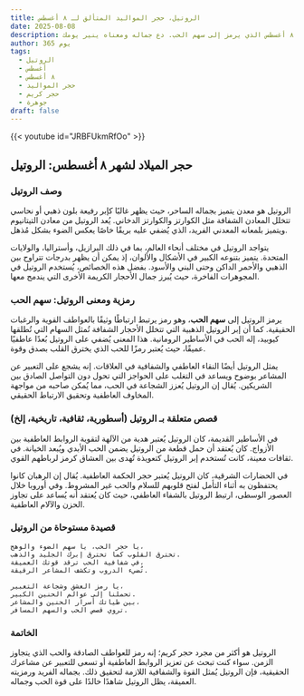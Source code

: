```yaml
---
title: الروتيل، حجر المواليد المتألق لـ ٨ أغسطس
date: 2025-08-08
description: اشعر بأهمية الروتيل، حجر المواليد لـ ٨ أغسطس الذي يرمز إلى سهم الحب. دع جماله ومعناه ينير يومك.
author: 365 يوم
tags:
  - الروتيل
  - أغسطس
  - ٨ أغسطس
  - حجر المواليد
  - حجر كريم
  - جوهرة
draft: false
---
```


{{< youtube id="JRBFUkmRfOo" >}}

## حجر الميلاد لشهر ٨ أغسطس: الروتيل

### وصف الروتيل

الروتيل هو معدن يتميز بجماله الساحر، حيث يظهر غالبًا كإبر رفيعة بلون ذهبي أو نحاسي تتخلل المعادن الشفافة مثل الكوارتز والكوارتز الدخاني. يُعد الروتيل من معادن التيتانيوم ويتميز بلمعانه المعدني الفريد، الذي يُضفي عليه بريقًا خاصًا يعكس الضوء بشكل مُذهل.

يتواجد الروتيل في مختلف أنحاء العالم، بما في ذلك البرازيل، وأستراليا، والولايات المتحدة. يتميز بتنوعه الكبير في الأشكال والألوان، إذ يمكن أن يظهر بدرجات تتراوح بين الذهبي والأحمر الداكن وحتى البني والأسود. بفضل هذه الخصائص، يُستخدم الروتيل في المجوهرات الفاخرة، حيث يُبرز جمال الأحجار الكريمة الأخرى التي يندمج معها.

### رمزية ومعنى الروتيل: سهم الحب

يرمز الروتيل إلى **سهم الحب**، وهو رمز يرتبط ارتباطًا وثيقًا بالعواطف القوية والرغبات الحقيقية. كما أن إبر الروتيل الذهبية التي تتخلل الأحجار الشفافة تُمثل السهام التي تُطلقها كيوبيد، إله الحب في الأساطير الرومانية. هذا المعنى يُضفي على الروتيل بُعدًا عاطفيًا عميقًا، حيث يُعتبر رمزًا للحب الذي يخترق القلب بصدق وقوة.

يمثل الروتيل أيضًا النقاء العاطفي والشفافية في العلاقات. إنه يشجع على التعبير عن المشاعر بوضوح ويساعد في التغلب على الحواجز التي تحول دون التواصل الصادق بين الشريكين. يُقال إن الروتيل يُعزز الشجاعة في الحب، مما يُمكن صاحبه من مواجهة المخاوف العاطفية وتحقيق الارتباط الحقيقي.

### قصص متعلقة بـ الروتيل (أسطورية، ثقافية، تاريخية، إلخ)

في الأساطير القديمة، كان الروتيل يُعتبر هدية من الآلهة لتقوية الروابط العاطفية بين الأزواج. كان يُعتقد أن حمل قطعة من الروتيل يضمن الحب الأبدي ويُبعد الخيانة. في ثقافات معينة، كانت تُستخدم إبر الروتيل كتعويذة تُهدى بين العشاق كرمز لرباطهم القوي.

في الحضارات الشرقية، كان الروتيل يُعتبر حجر الحكمة العاطفية. يُقال إن الرهبان كانوا يحتفظون به أثناء التأمل لفتح قلوبهم للسلام والحب غير المشروط. وفي أوروبا خلال العصور الوسطى، ارتبط الروتيل بالشفاء العاطفي، حيث كان يُعتقد أنه يُساعد على تجاوز الحزن والآلام العاطفية.

### قصيدة مستوحاة من الروتيل

```
يا حجر الحب، يا سهم الضوء والوهج،  
تخترق القلوب كما تخترق إبرك الجليد والذهب.  
في شفافية الحب ترقد قوتك العميقة،  
تُضيء الدروب وتكشف المشاعر الرقيقة.

يا رمز العشق وشجاعة التعبير،  
تحملنا إلى عوالم الحنين الكبير.  
بين طياتك أسرار الحنين والمشاعر،  
تروي قصص الحب والسهم المسافر.
```

### الخاتمة

الروتيل هو أكثر من مجرد حجر كريم؛ إنه رمز للعواطف الصادقة والحب الذي يتجاوز الزمن. سواء كنت تبحث عن تعزيز الروابط العاطفية أو تسعى للتعبير عن مشاعرك الحقيقية، فإن الروتيل يُمثل القوة والشفافية اللازمة لتحقيق ذلك. بجماله الفريد ورمزيته العميقة، يظل الروتيل شاهدًا خالدًا على قوة الحب وجماله.